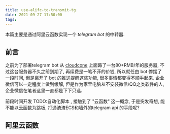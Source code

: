 ```yaml
---
title: use-alifc-to-transmit-tg
date: 2021-09-27 17:50:00
tags:
---
```


本篇主要是通过阿里云函数实现一个 _telegram bot_ 的中转器.

<!-- more -->

## 前言

之前为了部署telegram bot 从 [cloudcone](https://cloudcone.com/) 上面薅了一台80+RMB/年的服务器, 不过这台服务器不久之前到期了, 再续费是一笔不菲的价钱, 所以就任由 bot 停摆了一段时间, 但是离开了 bot 的推送提醒这些功能, 很多事情都变得不顺手起来. 企业微信可以一定程度上做到缓解, 但是作为家里电脑从不安装微信\QQ之类软件的人, 企业微信在笔者这里一直都是下下只选.

前段时间开发 TODO:自动化脚本 , 接触到了 "云函数" 这一概念, 于是突发奇想, 能不能以云函数为跳板, 打通渣渣ECS和墙外的telegram api 的手段呢?

## 阿里云函数
